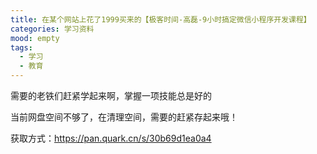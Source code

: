 ```yaml
---
title: 在某个网站上花了1999买来的【极客时间-高磊-9小时搞定微信小程序开发课程】
categories: 学习资料
mood: empty
tags:
  - 学习
  - 教育
---
```


需要的老铁们赶紧学起来啊，掌握一项技能总是好的

当前网盘空间不够了，在清理空间，需要的赶紧存起来哦！

获取方式：https://pan.quark.cn/s/30b69d1ea0a4














